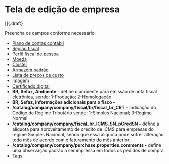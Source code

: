 # Tela de edição de empresa

[]{.draft}

Preencha os campos conforme necessário:

* [Plano de contas contábil](/accounting/accountChart)
* [Região fiscal](/fiscal/fiscalRegion)
* [Perfil fiscal de pessoa](/fiscal/fiscalProfilePerson)
* [Moeda](financial/currency)
* [Cluster](/material/stockCluster)
* [Armazém padrão](/material/warehouse)
* [Lista de preços de custo](/purchase/priceList/priceList.md)
* [Imagem](/system/image.md)
* [Certificado digital](/security/keyStore)
* **BR, Sefaz, Ambiente -** define o ambiente para emissão de nota fiscal eletrônica, sendo: 1-Produção; 2-Homologação
* **BR, Sefaz, Informações adicionais para o fisco -**
* **/catalog/company/company/fiscal/br/fiscal_br_CRT -** Indicação do Código de Regime Tributário sendo: 1-Simples Nacional; 3-Regime Normal
* **/catalog/company/company/fiscal_br_ICMS_SN_pCredSN -** define a alíquota para aproveitamento de crédito de ICMS para empresas do regime Simples Nacional, sendo que essa alíquota pode sofrer alteração todo mês de acordo com o faturamento do mês anterior
* **/catalog/company/company/purchase.properties.comments -** define uma observação padrão a ser impressa em todos os pedidos de compra
* [Tags](../../tags)